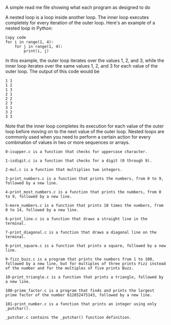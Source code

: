 A simple read me file showing what each program as designed to do 

A nested loop is a loop inside another loop. The inner loop executes completely for every iteration of the outer loop. Here's an example of a nested loop in Python:

```
Copy code
for i in range(1, 4):
    for j in range(1, 4):
        print(i, j)
```
In this example, the outer loop iterates over the values 1, 2, and 3, while the inner loop iterates over the same values 1, 2, and 3 for each value of the outer loop. The output of this code would be
```
1 1
1 2
1 3
2 1
2 2
2 3
3 1
3 2
3 3
```

Note that the inner loop completes its execution for each value of the outer loop before moving on to the next value of the outer loop. Nested loops are commonly used when you need to perform a certain action for every combination of values in two or more sequences or arrays.
```
0-isupper.c is a function that checks for uppercase character.

1-isdigit.c is a function that checks for a digit (0 through 9).

2-mul.c is a function that multiplies two integers.

3-print_numbers.c is a function that prints the numbers, from 0 to 9, followed by a new line.

4-print_most_numbers.c is a function that prints the numbers, from 0 to 9, followed by a new line.

5-more_numbers.c is a function that prints 10 times the numbers, from 0 to 14, followed by a new line.

6-print_line.c is a function that draws a straight line in the terminal.

7-print_diagonal.c is a function that draws a diagonal line on the terminal.

8-print_square.c is a function that prints a square, followed by a new line.

9-fizz_buzz.c is a program that prints the numbers from 1 to 100, followed by a new line, but for multiples of three prints Fizz instead of the number and for the multiples of five prints Buzz.

10-print_triangle.c is a function that prints a triangle, followed by a new line.

100-prime_factor.c is a program that finds and prints the largest prime factor of the number 612852475143, followed by a new line.

101-print_number.c is a function that prints an integer using only _putchar().

_putchar.c contains the _putchar() function definition.
```
